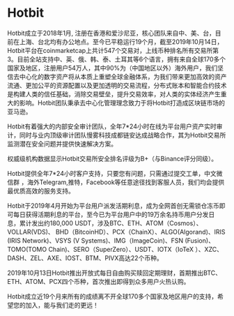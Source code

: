 # 

# Hotbit

Hotbit成立于2018年1月, 注册在香港和爱沙尼亚，核心团队来自中、美、台，目前在上海、台北均有办公地点。至今已平稳运行19个月，截至2019年10月14日，Hotbit平台在coinmarketcap上共计547个交易对，上线币种排名所有交易所第3。目前全站支持中、英、俄、韩、泰、土耳其等6个语言，拥有来自全球170多个国家及地区，注册用户54万人，其中90%为（中国地区以外）海外用户，我们坚信去中心化的数字资产将从本质上重塑全球金融体系，为我们带来更加高效的资产流通、更加公平的资源配置以及更加透明的交易流程，分布式账本和智能合约技术是构建人类的信任基础，消除交易壁垒，提升交易效率，对人类的实体经济产生重大的影响。Hotbit团队秉承去中心化管理理念致力于将Hotbit打造成区块链市场的亚马逊。

Hotbit有着强大的内部安全审计团队，全年7*24小时在线为平台用户资产实时审计，同时与业内顶级审计团队慢雾科技成都链安达成战略合作，其为Hotbit交易所监测潜在安全问题并提供快速解决方案。

权威级机构数据显示Hotbit交易所安全排名评级为B+（与Binance评分同级）。

Hotbit提供全年7*24小时客户支持，只要您有问题，只需通过提交工单，中文微信群 ，海外Telegram,推特，Facebook等任意途径找到客服人员，我们均会提供最优质高效的服务支持。

Hotbit于2019年4月开始为平台用户派发活期利息，成为全网首创无需锁仓冻币即可每日获得活期利息的平台，至今已为平台用户中的19万余名持币用户分发日息，累计发出约180,000 USDT，涉及BTC、ETH、ATOM（Cosmos）、VOLLAR(VDS)、 BHD（BitcoinHD）、PCX（ChainX）、ALGO(Algorand)、IRIS (IRIS Network)、VSYS (V Systems)、IMG（ImageCoin)、FSN (Fusion)、TOMO(TOMO Chain)、SERO（SuperZero）、USDT、IOTX（IoTeX ）、XZC、DASH、ZEL、AXE、IOST、BTM、PIVX高达22个币种。

2019年10月13日Hotbit推出开放式每日自由购买赎回定期理财，首期推出BTC、ETH、ATOM、PCX四个币种，首次推出即得到众多用户火热认购。

Hotbit成立近19个月来所有的成绩离不开全球170多个国家及地区用户的支持，希望您的加入，能与我们走的更远！


